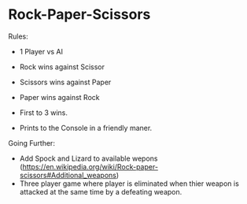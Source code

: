 # Rock-Paper-Scissors

Rules:
- 1 Player vs AI
- Rock wins against Scissor 
- Scissors wins against Paper 
- Paper wins against Rock

- First to 3 wins.
- Prints to the Console in a friendly maner. 


Going Further: 
- Add Spock and Lizard to available wepons (https://en.wikipedia.org/wiki/Rock-paper-scissors#Additional_weapons)
- Three player game where player is eliminated when thier weapon is attacked at the same time by a defeating weapon. 